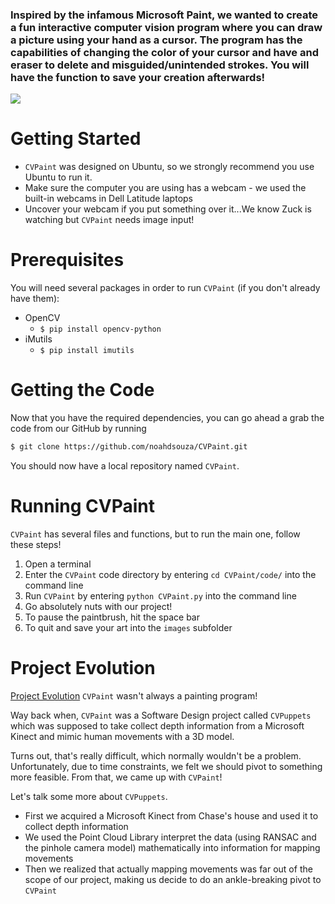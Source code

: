 ### Inspired by the infamous Microsoft Paint, we wanted to create a fun interactive computer vision program where you can draw a picture using your hand as a cursor. The program has the capabilities of changing the color of your cursor and have and eraser to delete and misguided/unintended strokes. You will have the function to save your creation afterwards!

![](https://raw.githubusercontent.com/noahdsouza/CVPaint/master/docs/images/sideBySide.gif)

# Getting Started
* `CVPaint` was designed on Ubuntu, so we strongly recommend you use Ubuntu to run it.
* Make sure the computer you are using has a webcam - we used the built-in webcams in Dell Latitude laptops 
* Uncover your webcam if you put something over it...We know Zuck is watching but `CVPaint` needs image input!

# Prerequisites
You will need several packages in order to run `CVPaint` (if you don't already have them):
* OpenCV
  * `$ pip install opencv-python`
* iMutils
  * `$ pip install imutils`

# Getting the Code
Now that you have the required dependencies, you can go ahead a grab the code from our GitHub by running
``` bash
$ git clone https://github.com/noahdsouza/CVPaint.git
```
You should now have a local repository named `CVPaint`.

# Running CVPaint
`CVPaint` has several files and functions, but to run the main one, follow these steps!
1. Open a terminal
1. Enter the `CVPaint` code directory by entering `cd CVPaint/code/` into the command line
1. Run `CVPaint` by entering `python CVPaint.py` into the command line
1. Go absolutely nuts with our project!
  1. To pause the paintbrush, hit the space bar
  1. To quit and save your art into the `images` subfolder

# Project Evolution
[Project Evolution](https://raw.githubusercontent.com/noahdsouza/CVPaint/master/docs/evolution.md)
`CVPaint` wasn't always a painting program!

Way back when, `CVPaint` was a Software Design project called `CVPuppets` which was supposed to take collect depth information from a Microsoft Kinect and mimic human movements with a 3D model.

Turns out, that's really difficult, which normally wouldn't be a problem. Unfortunately, due to time constraints, we felt we should pivot to something more feasible. From that, we came up with `CVPaint`!

Let's talk some more about `CVPuppets`.

* First we acquired a Microsoft Kinect from Chase's house and used it to collect depth information
* We used the Point Cloud Library interpret the data (using RANSAC and the pinhole camera model) mathematically into information for mapping movements
* Then we realized that actually mapping movements was far out of the scope of our project, making us decide to do an ankle-breaking pivot to `CVPaint`
